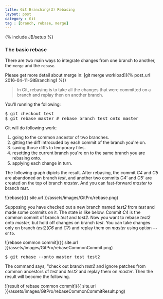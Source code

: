 ```yaml
---
title: Git Branching(3) Rebasing
layout: post
category : Git
tag : [branch, rebase, merge]
---
```

{% include JB/setup %}

<h3>The basic rebase</h3>

There are two main ways to integrate changes from one branch to another, the `merge` and the `rebase`.

Please get more detail about merge in: [git merge workload]({% post_url 2016-04-11-GitBranching1 %})

> In Git, rebasing is to take all the changes that were committed on a branch and replay then on another branch.

You'll running the following:
<pre class="prettyprint lang-sh">
$ git checkout test
$ git rebase master # rebase branch test onto master
</pre>

Git will do following work:

1. going to the common ancestor of two branches.
2. gitting the diff introcuded by each commit of the branch you're on.
3. saving those diffs to temporary files.
4. resetting the current branch you're on to the same branch you are rebasing onto.
5. applying each change in turn.

The following graph dipicts the result. After rebasing, the commit *C4* and *C5* are abandoned on branch *test*, and another two commits *C4'* and *C5'* are created on the top of branch *master*. And you can fast-forward *master* to branch *test*.

![rebase]({{ site.url }}/assets/images/GitPro/rebase.png)

Supposing you have checked out a new branch named *test2* from *test* and made some commits on it. The state is like below. Commit *C4* is the common commit of branch *test* and *test2*. Now you want to rebase *test2* onto *master*, but hold off changes on branch *test*. You can take changes only on branch *test2*(*C6* and *C7*) and replay them on *master* using option `--onto`.

![rebase common commit]({{ site.url }}/assets/images/GitPro/rebaseCommonCommit.png)

<pre class="prettyprint lang-sh">
$ git rebase --onto master test test2
</pre>

The command says, "check out branch *test2* and ignore patches from common ancestors of *test* and *test2* and replay them on *master*. Then the result will become the following.

![result of rebase common commit]({{ site.url }}/assets/images/GitPro/rebaseCommonCommitResult.png)
